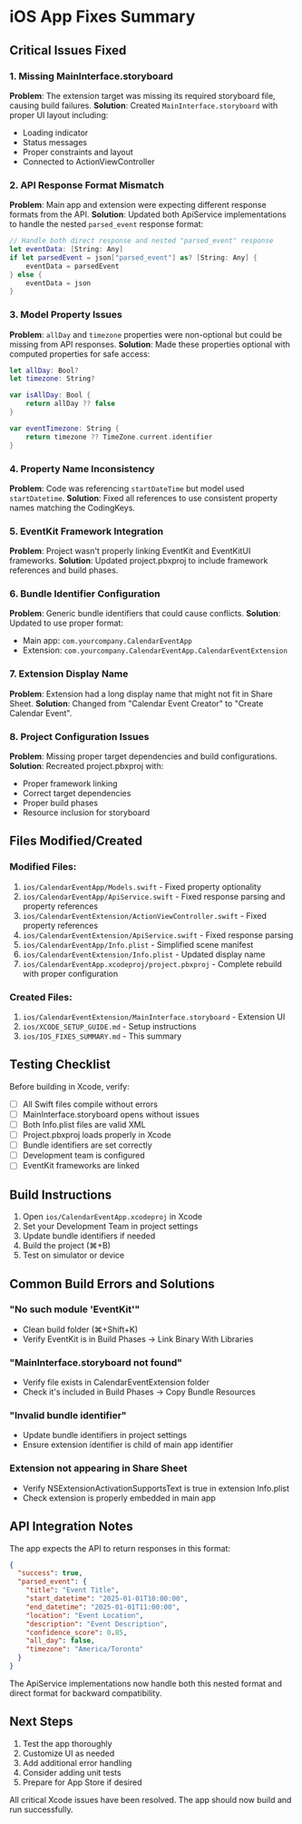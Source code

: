 # iOS App Fixes Summary

## Critical Issues Fixed

### 1. Missing MainInterface.storyboard
**Problem**: The extension target was missing its required storyboard file, causing build failures.
**Solution**: Created `MainInterface.storyboard` with proper UI layout including:
- Loading indicator
- Status messages
- Proper constraints and layout
- Connected to ActionViewController

### 2. API Response Format Mismatch
**Problem**: Main app and extension were expecting different response formats from the API.
**Solution**: Updated both ApiService implementations to handle the nested `parsed_event` response format:
```swift
// Handle both direct response and nested "parsed_event" response
let eventData: [String: Any]
if let parsedEvent = json["parsed_event"] as? [String: Any] {
    eventData = parsedEvent
} else {
    eventData = json
}
```

### 3. Model Property Issues
**Problem**: `allDay` and `timezone` properties were non-optional but could be missing from API responses.
**Solution**: Made these properties optional with computed properties for safe access:
```swift
let allDay: Bool?
let timezone: String?

var isAllDay: Bool {
    return allDay ?? false
}

var eventTimezone: String {
    return timezone ?? TimeZone.current.identifier
}
```

### 4. Property Name Inconsistency
**Problem**: Code was referencing `startDateTime` but model used `startDatetime`.
**Solution**: Fixed all references to use consistent property names matching the CodingKeys.

### 5. EventKit Framework Integration
**Problem**: Project wasn't properly linking EventKit and EventKitUI frameworks.
**Solution**: Updated project.pbxproj to include framework references and build phases.

### 6. Bundle Identifier Configuration
**Problem**: Generic bundle identifiers that could cause conflicts.
**Solution**: Updated to use proper format:
- Main app: `com.yourcompany.CalendarEventApp`
- Extension: `com.yourcompany.CalendarEventApp.CalendarEventExtension`

### 7. Extension Display Name
**Problem**: Extension had a long display name that might not fit in Share Sheet.
**Solution**: Changed from "Calendar Event Creator" to "Create Calendar Event".

### 8. Project Configuration Issues
**Problem**: Missing proper target dependencies and build configurations.
**Solution**: Recreated project.pbxproj with:
- Proper framework linking
- Correct target dependencies
- Proper build phases
- Resource inclusion for storyboard

## Files Modified/Created

### Modified Files:
1. `ios/CalendarEventApp/Models.swift` - Fixed property optionality
2. `ios/CalendarEventApp/ApiService.swift` - Fixed response parsing and property references
3. `ios/CalendarEventExtension/ActionViewController.swift` - Fixed property references
4. `ios/CalendarEventExtension/ApiService.swift` - Fixed response parsing
5. `ios/CalendarEventApp/Info.plist` - Simplified scene manifest
6. `ios/CalendarEventExtension/Info.plist` - Updated display name
7. `ios/CalendarEventApp.xcodeproj/project.pbxproj` - Complete rebuild with proper configuration

### Created Files:
1. `ios/CalendarEventExtension/MainInterface.storyboard` - Extension UI
2. `ios/XCODE_SETUP_GUIDE.md` - Setup instructions
3. `ios/IOS_FIXES_SUMMARY.md` - This summary

## Testing Checklist

Before building in Xcode, verify:

- [ ] All Swift files compile without errors
- [ ] MainInterface.storyboard opens without issues
- [ ] Both Info.plist files are valid XML
- [ ] Project.pbxproj loads properly in Xcode
- [ ] Bundle identifiers are set correctly
- [ ] Development team is configured
- [ ] EventKit frameworks are linked

## Build Instructions

1. Open `ios/CalendarEventApp.xcodeproj` in Xcode
2. Set your Development Team in project settings
3. Update bundle identifiers if needed
4. Build the project (⌘+B)
5. Test on simulator or device

## Common Build Errors and Solutions

### "No such module 'EventKit'"
- Clean build folder (⌘+Shift+K)
- Verify EventKit is in Build Phases → Link Binary With Libraries

### "MainInterface.storyboard not found"
- Verify file exists in CalendarEventExtension folder
- Check it's included in Build Phases → Copy Bundle Resources

### "Invalid bundle identifier"
- Update bundle identifiers in project settings
- Ensure extension identifier is child of main app identifier

### Extension not appearing in Share Sheet
- Verify NSExtensionActivationSupportsText is true in extension Info.plist
- Check extension is properly embedded in main app

## API Integration Notes

The app expects the API to return responses in this format:
```json
{
  "success": true,
  "parsed_event": {
    "title": "Event Title",
    "start_datetime": "2025-01-01T10:00:00",
    "end_datetime": "2025-01-01T11:00:00",
    "location": "Event Location",
    "description": "Event Description",
    "confidence_score": 0.85,
    "all_day": false,
    "timezone": "America/Toronto"
  }
}
```

The ApiService implementations now handle both this nested format and direct format for backward compatibility.

## Next Steps

1. Test the app thoroughly
2. Customize UI as needed
3. Add additional error handling
4. Consider adding unit tests
5. Prepare for App Store if desired

All critical Xcode issues have been resolved. The app should now build and run successfully.